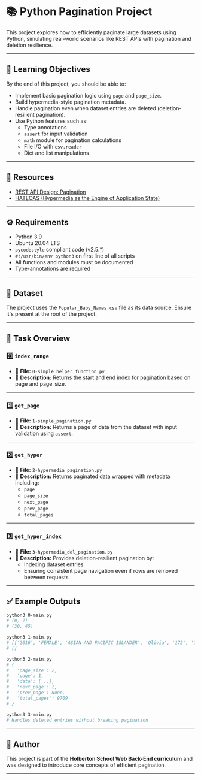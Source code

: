# 📚 Python Pagination Project

This project explores how to efficiently paginate large datasets using Python, simulating real-world scenarios like REST APIs with pagination and deletion resilience.

---

## 🧠 Learning Objectives

By the end of this project, you should be able to:

- Implement basic pagination logic using `page` and `page_size`.
- Build hypermedia-style pagination metadata.
- Handle pagination even when dataset entries are deleted (deletion-resilient pagination).
- Use Python features such as:
  - Type annotations
  - `assert` for input validation
  - `math` module for pagination calculations
  - File I/O with `csv.reader`
  - Dict and list manipulations

---

## 📖 Resources

- [REST API Design: Pagination](https://www.restapitutorial.com/lessons/pagination.html)
- [HATEOAS (Hypermedia as the Engine of Application State)](https://en.wikipedia.org/wiki/HATEOAS)

---

## ⚙️ Requirements

- Python 3.9
- Ubuntu 20.04 LTS
- `pycodestyle` compliant code (v2.5.\*)
- `#!/usr/bin/env python3` on first line of all scripts
- All functions and modules must be documented
- Type-annotations are required

---

## 📂 Dataset

The project uses the `Popular_Baby_Names.csv` file as its data source. Ensure it's present at the root of the project.

---

## 🧪 Task Overview

### 0️⃣ `index_range`
- 📁 **File:** `0-simple_helper_function.py`
- 🧠 **Description:** Returns the start and end index for pagination based on page and page_size.

---

### 1️⃣ `get_page`
- 📁 **File:** `1-simple_pagination.py`
- 🧠 **Description:** Returns a page of data from the dataset with input validation using `assert`.

---

### 2️⃣ `get_hyper`
- 📁 **File:** `2-hypermedia_pagination.py`
- 🧠 **Description:** Returns paginated data wrapped with metadata including:
  - `page`
  - `page_size`
  - `next_page`
  - `prev_page`
  - `total_pages`

---

### 3️⃣ `get_hyper_index`
- 📁 **File:** `3-hypermedia_del_pagination.py`
- 🧠 **Description:** Provides deletion-resilient pagination by:
  - Indexing dataset entries
  - Ensuring consistent page navigation even if rows are removed between requests

---


## ✅ Example Outputs

```bash
python3 0-main.py
# (0, 7)
# (30, 45)

python3 1-main.py
# [['2016', 'FEMALE', 'ASIAN AND PACIFIC ISLANDER', 'Olivia', '172', '1'], ...]
# []

python3 2-main.py
# {
#   'page_size': 2,
#   'page': 1,
#   'data': [...],
#   'next_page': 2,
#   'prev_page': None,
#   'total_pages': 9709
# }

python3 3-main.py
# Handles deleted entries without breaking pagination
```

---

## 🧠 Author

This project is part of the **Holberton School Web Back-End curriculum** and was designed to introduce core concepts of efficient pagination.

---
